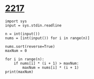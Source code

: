 # [2217](https://www.acmicpc.net/problem/2217)

```
import sys
input = sys.stdin.readline

n = int(input())
nums = [int(input()) for i in range(n)]

nums.sort(reverse=True)
maxNum = 0

for i in range(n):
    if nums[i] * (i + 1) > maxNum:
        maxNum = nums[i] * (i + 1)
print(maxNum)
```

